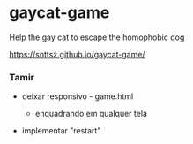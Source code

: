 # gaycat-game
Help the gay cat to escape the homophobic dog

https://snttsz.github.io/gaycat-game/


### Tamir
- deixar responsivo - game.html
  - enquadrando em qualquer tela
  
- implementar "restart"
